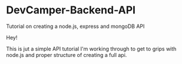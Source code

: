 # DevCamper-Backend-API
Tutorial on creating a node.js, express and mongoDB API

Hey! 

This is jut a simple API tutorial I'm working through to get to grips with node.js and proper structure of creating a full api.

